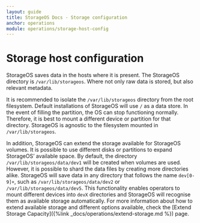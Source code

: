 ```yaml
---
layout: guide
title: StorageOS Docs - Storage configuration
anchor: operations
module: operations/storage-host-config
---
```


# Storage host configuration

StorageOS saves data in the hosts where it is present. The StorageOS directory
is `/var/lib/storageos`. Where not only raw data is stored, but also
relevant metadata. 

It is recommended to isolate the `/var/lib/storageos` directory from the root
filesystem. Default installations of StorageOS will use `/` as a data store. In
the event of filling the partition, the OS can stop functioning normally.
Therefore, it is best to mount a different device or partition for that
directory. StorageOS is agnostic to the filesystem mounted in
`/var/lib/storageos`. 

In addition, StorageOS can extend the storage available for StorageOS volumes.
It is possible to use different disks or partitions to expand StorageOS’
available space. By default, the directory `/var/lib/storageos/data/dev1` will be
created when volumes are used. However, it is possible to shard the data files
by creating more directories alike. StorageOS will save data in any directory
that follows the name `dev[0-9]+`, such as `/var/lib/storageos/data/dev2` or
`/var/lib/storageos/data/dev5`. This functionality enables operators to mount
different devices into `devX` directories and StorageOS will recognise them as
available storage automatically. For more information about how to extend
available storage and different options available, check the [Extend Storage
Capacity]({%link _docs/operations/extend-storage.md %}) page. 
